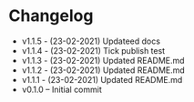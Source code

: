 # Changelog

- v1.1.5 - (23-02-2021) Updateed docs
- v1.1.4 - (23-02-2021) Tick publish test
- v1.1.3 - (23-02-2021) Updated README.md
- v1.1.2 - (23-02-2021) Updated README.md
- v1.1.1 - (23-02-2021) Updated README.md
- v0.1.0 – Initial commit
